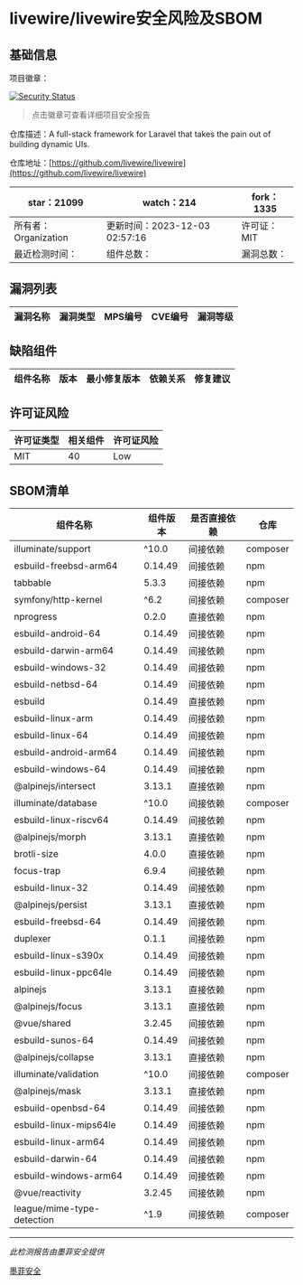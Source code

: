 # livewire/livewire安全风险及SBOM

## 基础信息

项目徽章：

[![Security Status](https://www.murphysec.com/platform3/v31/badge/1731385574994436096.svg)](https://www.murphysec.com/console/report/1692967165772980224/1731385574994436096)

> 点击徽章可查看详细项目安全报告

仓库描述：A full-stack framework for Laravel that takes the pain out of building dynamic UIs.

仓库地址：[https://github.com/livewire/livewire](https://github.com/livewire/livewire)

| star：21099 | watch：214 | fork：1335 |
| ----------- | -------------- | ------------ |
| 所有者：Organization | 更新时间：2023-12-03 02:57:16 | 许可证：MIT |
| 最近检测时间： | 组件总数： | 漏洞总数： |




## 漏洞列表

| 漏洞名称 | 漏洞类型 | MPS编号 | CVE编号 | 漏洞等级 |
| ------- | ------ | ------- | ------ | ----- |





## 缺陷组件

| 组件名称 | 版本 | 最小修复版本 | 依赖关系 | 修复建议 |
| -------- | ---- | ------------ | -------- | -------- |





## 许可证风险

| 许可证类型 | 相关组件 | 许可证风险 |
| ---------- | -------- | ---------- |
|MIT|40|Low|




## SBOM清单

| 组件名称 | 组件版本 | 是否直接依赖 | 仓库 |
| -------- | -------- | ------------ | ---- |
|illuminate/support|^10.0|间接依赖|composer|
|esbuild-freebsd-arm64|0.14.49|间接依赖|npm|
|tabbable|5.3.3|间接依赖|npm|
|symfony/http-kernel|^6.2|间接依赖|composer|
|nprogress|0.2.0|直接依赖|npm|
|esbuild-android-64|0.14.49|间接依赖|npm|
|esbuild-darwin-arm64|0.14.49|间接依赖|npm|
|esbuild-windows-32|0.14.49|间接依赖|npm|
|esbuild-netbsd-64|0.14.49|间接依赖|npm|
|esbuild|0.14.49|直接依赖|npm|
|esbuild-linux-arm|0.14.49|间接依赖|npm|
|esbuild-linux-64|0.14.49|间接依赖|npm|
|esbuild-android-arm64|0.14.49|间接依赖|npm|
|esbuild-windows-64|0.14.49|间接依赖|npm|
|@alpinejs/intersect|3.13.1|直接依赖|npm|
|illuminate/database|^10.0|间接依赖|composer|
|esbuild-linux-riscv64|0.14.49|间接依赖|npm|
|@alpinejs/morph|3.13.1|直接依赖|npm|
|brotli-size|4.0.0|直接依赖|npm|
|focus-trap|6.9.4|间接依赖|npm|
|esbuild-linux-32|0.14.49|间接依赖|npm|
|@alpinejs/persist|3.13.1|直接依赖|npm|
|esbuild-freebsd-64|0.14.49|间接依赖|npm|
|duplexer|0.1.1|间接依赖|npm|
|esbuild-linux-s390x|0.14.49|间接依赖|npm|
|esbuild-linux-ppc64le|0.14.49|间接依赖|npm|
|alpinejs|3.13.1|直接依赖|npm|
|@alpinejs/focus|3.13.1|直接依赖|npm|
|@vue/shared|3.2.45|间接依赖|npm|
|esbuild-sunos-64|0.14.49|间接依赖|npm|
|@alpinejs/collapse|3.13.1|直接依赖|npm|
|illuminate/validation|^10.0|间接依赖|composer|
|@alpinejs/mask|3.13.1|直接依赖|npm|
|esbuild-openbsd-64|0.14.49|间接依赖|npm|
|esbuild-linux-mips64le|0.14.49|间接依赖|npm|
|esbuild-linux-arm64|0.14.49|间接依赖|npm|
|esbuild-darwin-64|0.14.49|间接依赖|npm|
|esbuild-windows-arm64|0.14.49|间接依赖|npm|
|@vue/reactivity|3.2.45|间接依赖|npm|
|league/mime-type-detection|^1.9|间接依赖|composer|


------

*此检测报告由墨菲安全提供*

[墨菲安全](www.murphysec.com)